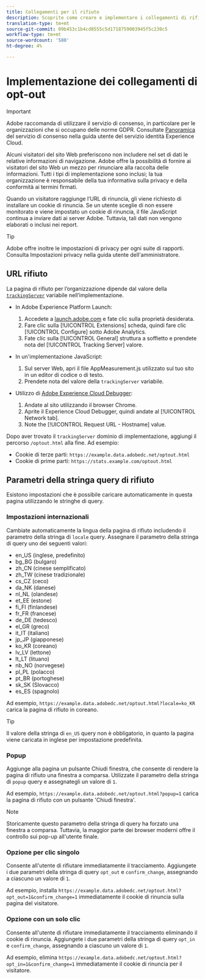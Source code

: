 ```yaml
---
title: Collegamenti per il rifiuto
description: Scoprite come creare e implementare i collegamenti di rifiuto per i visitatori del sito.
translation-type: tm+mt
source-git-commit: 09b453c1b4cd8555c5d1718759003945f5c230c5
workflow-type: tm+mt
source-wordcount: '580'
ht-degree: 4%

---
```



# Implementazione dei collegamenti di opt-out

>[!IMPORTANT]
>
> Adobe raccomanda di utilizzare il servizio di consenso, in particolare per le organizzazioni che si occupano delle norme GDPR. Consultate [Panoramica](https://docs.adobe.com/content/help/it-IT/id-service/using/implementation/opt-in-service/optin-overview.html) del servizio di consenso nella guida utente del servizio identità  Experience Cloud.

Alcuni visitatori del sito Web preferiscono non includere nel set di dati le relative informazioni di navigazione.  Adobe offre la possibilità di fornire ai visitatori del sito Web un mezzo per rinunciare alla raccolta delle informazioni. Tutti i tipi di implementazione sono inclusi; la tua organizzazione è responsabile della tua informativa sulla privacy e della conformità ai termini firmati.

Quando un visitatore raggiunge l’URL di rinuncia, gli viene richiesto di installare un cookie di rinuncia. Se un utente sceglie di non essere monitorato e viene impostato un cookie di rinuncia, il file JavaScript continua a inviare dati ai server  Adobe. Tuttavia, tali dati non vengono elaborati o inclusi nei report.

>[!TIP]
>
> Adobe offre inoltre le impostazioni di privacy per ogni suite di rapporti. Consulta Impostazioni [](../../admin/admin/privacy-settings.md) privacy nella guida utente dell&#39;amministratore.

## URL rifiuto

La pagina di rifiuto per l’organizzazione dipende dal valore della [`trackingServer`](../vars/config-vars/trackingserver.md) variabile nell’implementazione.

* In  Adobe Experience Platform Launch:
   1. Accedete a [launch.adobe.com](https://launch.adobe.com) e fate clic sulla proprietà desiderata.
   2. Fare clic sulla [!UICONTROL Extensions] scheda, quindi fare clic [!UICONTROL Configure] sotto  Adobe Analytics.
   3. Fate clic sulla [!UICONTROL General] struttura a soffietto e prendete nota del [!UICONTROL Tracking Server] valore.

* In un&#39;implementazione JavaScript:
   1. Sul server Web, apri il file AppMeasurement.js utilizzato sul tuo sito in un editor di codice o di testo.
   2. Prendete nota del valore della `trackingServer` variabile.

* Utilizzo di [Adobe Experience Cloud Debugger](https://experienceleague.adobe.com/docs/debugger/using/experience-cloud-debugger.html?lang=it-IT):
   1. Andate al sito utilizzando il browser Chrome.
   2. Aprite il Experience Cloud Debugger, quindi andate al [!UICONTROL Network tab].
   3. Note the [!UICONTROL Request URL - Hostname] value.

Dopo aver trovato il `trackingServer` dominio di implementazione, aggiungi il percorso `/optout.html` alla fine. Ad esempio:

* Cookie di terze parti: `https://example.data.adobedc.net/optout.html`
* Cookie di prime parti: `https://stats.example.com/optout.html`

## Parametri della stringa query di rifiuto

Esistono impostazioni che è possibile caricare automaticamente in questa pagina utilizzando le stringhe di query.

### Impostazioni internazionali

Cambiate automaticamente la lingua della pagina di rifiuto includendo il parametro della stringa di `locale` query. Assegnare il parametro della stringa di query uno dei seguenti valori:

* en_US (inglese, predefinito)
* bg_BG (bulgaro)
* zh_CN (cinese semplificato)
* zh_TW (cinese tradizionale)
* cs_CZ (ceco)
* da_NK (danese)
* nl_NL (olandese)
* et_EE (estone)
* fi_FI (finlandese)
* fr_FR (francese)
* de_DE (tedesco)
* el_GR (greco)
* it_IT (italiano)
* jp_JP (giapponese)
* ko_KR (coreano)
* lv_LV (lettone)
* lt_LT (lituano)
* nb_NO (norvegese)
* pl_PL (polacco)
* pt_BR (portoghese)
* sk_SK (Slovacco)
* es_ES (spagnolo)

Ad esempio, `https://example.data.adobedc.net/optout.html?locale=ko_KR` carica la pagina di rifiuto in coreano.

>[!TIP]
>
>Il valore della stringa di `en_US` query non è obbligatorio, in quanto la pagina viene caricata in inglese per impostazione predefinita.

### Popup

Aggiunge alla pagina un pulsante Chiudi finestra, che consente di rendere la pagina di rifiuto una finestra a comparsa. Utilizzate il parametro della stringa di `popup` query e assegnategli un valore di `1`.

Ad esempio, `https://example.data.adobedc.net/optout.html?popup=1` carica la pagina di rifiuto con un pulsante &#39;Chiudi finestra&#39;.

>[!NOTE]
>
>Storicamente questo parametro della stringa di query ha forzato una finestra a comparsa. Tuttavia, la maggior parte dei browser moderni offre il controllo sui pop-up all&#39;utente finale.

### Opzione per clic singolo

Consente all&#39;utente di rifiutare immediatamente il tracciamento. Aggiungete i due parametri della stringa di query `opt_out` e `confirm_change`, assegnando a ciascuno un valore di `1`.

Ad esempio, installa `https://example.data.adobedc.net/optout.html?opt_out=1&confirm_change=1` immediatamente il cookie di rinuncia sulla pagina del visitatore.

### Opzione con un solo clic

Consente all&#39;utente di rifiutare immediatamente il tracciamento eliminando il cookie di rinuncia. Aggiungete i due parametri della stringa di query `opt_in` e `confirm_change`, assegnando a ciascuno un valore di `1`.

Ad esempio, elimina `https://example.data.adobedc.net/optout.html?opt_in=1&confirm_change=1` immediatamente il cookie di rinuncia per il visitatore.
